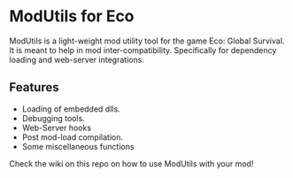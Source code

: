# ModUtils for Eco
ModUtils is a light-weight mod utility tool for the game Eco: Global Survival.
It is meant to help in mod inter-compatibility. Specifically for dependency loading and web-server integrations.

## Features
- Loading of embedded dlls.
- Debugging tools.
- Web-Server hooks
- Post mod-load compilation.
- Some miscellaneous functions

Check the wiki on this repo on how to use ModUtils with your mod!
